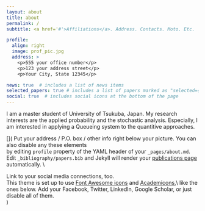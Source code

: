 ```yaml
---
layout: about
title: about
permalink: /
subtitle: <a href='#'>Affiliations</a>. Address. Contacts. Moto. Etc.

profile:
  align: right
  image: prof_pic.jpg
  address: >
    <p>555 your office number</p>
    <p>123 your address street</p>
    <p>Your City, State 12345</p>

news: true  # includes a list of news items
selected_papers: true # includes a list of papers marked as "selected={true}"
social: true  # includes social icons at the bottom of the page
---
```


I am a master student of University of Tsukuba, Japan. My research interests are the applied probability and the stochastic analysis. Especially, I am interested in applying a Queueing system to the quantitive approaches.

[](
Put your address / P.O. box / other info right below your picture. You can also disable any these elements \
by editing `profile` property of the YAML header of your `_pages/about.md`. \
Edit `_bibliography/papers.bib` and Jekyll will render your [publications page](/al-folio/publications/) automatically. \

Link to your social media connections, too. \
This theme is set up to use [Font Awesome icons](http://fortawesome.github.io/Font-Awesome/) and [Academicons](https://jpswalsh.github.io/academicons/),\ like the ones below. Add your Facebook, Twitter, LinkedIn, Google Scholar, or just disable all of them. \
)
